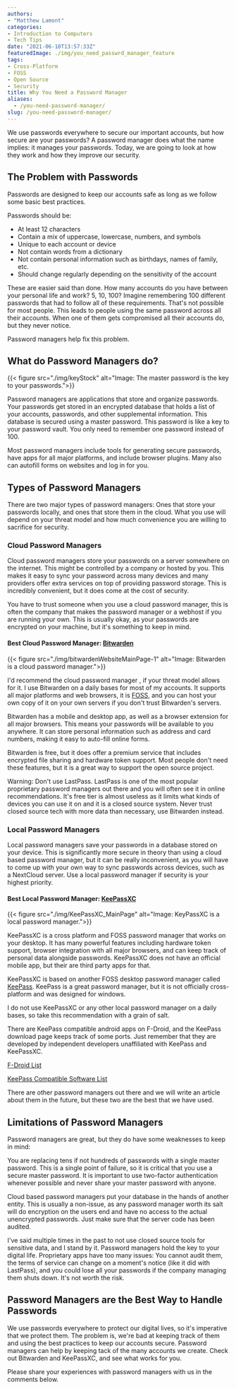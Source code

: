 ```yaml
---
authors: 
- "Matthew Lamont"
categories:
- Introduction to Computers
- Tech Tips
date: "2021-06-10T13:57:33Z"
featuredImage: ./img/you_need_passwrd_manager_feature
tags:
- Cross-Platform
- FOSS
- Open Source
- Security
title: Why You Need a Password Manager
aliases:
  - /you-need-password-manager/
slug: /you-need-password-manager/
---
```


We use passwords everywhere to secure our important accounts, but how secure are your passwords? A password manager does what the name implies: it manages your passwords. Today, we are going to look at how they work and how they improve our security.

## The Problem with Passwords

Passwords are designed to keep our accounts safe as long as we follow some basic best practices.

Passwords should be:

*   At least 12 characters
*   Contain a mix of uppercase, lowercase, numbers, and symbols
*   Unique to each account or device
*   Not contain words from a dictionary
*   Not contain personal information such as birthdays, names of family, etc.
*   Should change regularly depending on the sensitivity of the account

These are easier said than done. How many accounts do you have between your personal life and work? 5, 10, 100? Imagine remembering 100 different passwords that had to follow all of these requirements. That's not possible for most people. This leads to people using the same password across all their accounts. When one of them gets compromised all their accounts do, but they never notice.

Password managers help fix this problem.

## What do Password Managers do?

{{< figure src="./img/keyStock" alt="Image: The master password is the key to your passwords.">}}

Password managers are applications that store and organize passwords. Your passwords get stored in an encrypted database that holds a list of your accounts, passwords, and other supplemental information. This database is secured using a master password. This password is like a key to your password vault. You only need to remember one password instead of 100.

Most password managers include tools for generating secure passwords, have apps for all major platforms, and include browser plugins. Many also can autofill forms on websites and log in for you.

## Types of Password Managers

There are two major types of password managers: Ones that store your passwords locally, and ones that store them in the cloud. What you use will depend on your threat model and how much convenience you are willing to sacrifice for security.

### Cloud Password Managers

Cloud password managers store your passwords on a server somewhere on the internet. This might be controlled by a company or hosted by you. This makes it easy to sync your password across many devices and many providers offer extra services on top of providing password storage. This is incredibly convenient, but it does come at the cost of security.

You have to trust someone when you use a cloud password manager, this is often the company that makes the password manager or a webhost if you are running your own. This is usually okay, as your passwords are encrypted on your machine, but it's something to keep in mind.

#### Best Cloud Password Manager: [Bitwarden](https://bitwarden.com/)

{{< figure src="./img/bitwardenWebsiteMainPage-1" alt="Image: Bitwarden is a cloud password manager.">}}

I'd recommend the cloud password manager , if your threat model allows for it. I use Bitwarden on a daily bases for most of my accounts. It supports all major platforms and web browsers, it is [FOSS](https://www.blog.mattlamont.com/what-is-free-and-open-source-software-foss/), and you can host your own copy of it on your own servers if you don't trust Bitwarden's servers.

Bitwarden has a mobile and desktop app, as well as a browser extension for all major browsers. This means your passwords will be available to you anywhere. It can store personal information such as address and card numbers, making it easy to auto-fill online forms.

Bitwarden is free, but it does offer a premium service that includes encrypted file sharing and hardware token support. Most people don't need these features, but it is a great way to support the open source project.

Warning: Don't use LastPass. LastPass is one of the most popular proprietary password managers out there and you will often see it in online recommendations. It's free tier is almost useless as it limits what kinds of devices you can use it on and it is a closed source system. Never trust closed source tech with more data than necessary, use Bitwarden instead.

### Local Password Managers

Local password managers save your passwords in a database stored on your device. This is significantly more secure in theory than using a cloud based password manager, but it can be really inconvenient, as you will have to come up with your own way to sync passwords across devices, such as a NextCloud server. Use a local password manager if security is your highest priority.

#### Best Local Password Manager: [KeePassXC](https://keepassxc.org/)

{{< figure src="./img/KeePassXC_MainPage" alt="Image: KeyPassXC is a local password manager.">}}

KeePassXC is a cross platform and FOSS password manager that works on your desktop. It has many powerful features including hardware token support, browser integration with all major browsers, and can keep track of personal data alongside passwords. KeePassXC does not have an official mobile app, but their are third party apps for that.

KeePassXC is based on another FOSS desktop password manager called [KeePass](https://keepass.info). KeePass is a great password manager, but it is not officially cross-platform and was designed for windows.

I do not use KeePassXC or any other local password manager on a daily bases, so take this recommendation with a grain of salt.

There are KeePass compatible android apps on F-Droid, and the KeePass download page keeps track of some ports. Just remember that they are developed by independent developers unaffiliated with KeePass and KeePassXC.

[F-Droid List](https://search.f-droid.org/?q=keepass&amp;lang=en)

[KeePass Compatible Software List](https://keepass.info/download.html)

There are other password managers out there and we will write an article about them in the future, but these two are the best that we have used.

## Limitations of Password Managers

Password managers are great, but they do have some weaknesses to keep in mind:

You are replacing tens if not hundreds of passwords with a single master password. This is a single point of failure, so it is critical that you use a secure master password. It is important to use two-factor authentication whenever possible and never share your master password with anyone.

Cloud based password managers put your database in the hands of another entity. This is usually a non-issue, as any password manager worth its salt will do encryption on the users end and have no access to the actual unencrypted passwords. Just make sure that the server code has been audited.

I've said multiple times in the past to not use closed source tools for sensitive data, and I stand by it. Password managers hold the key to your digital life. Proprietary apps have too many issues: You cannot audit them, the terms of service can change on a moment's notice (like it did with LastPass), and you could lose all your passwords if the company managing them shuts down. It's not worth the risk.

## Password Managers are the Best Way to Handle Passwords

We use passwords everywhere to protect our digital lives, so it's imperative that we protect them. The problem is, we're bad at keeping track of them and using the best practices to keep our accounts secure. Password managers can help by keeping tack of the many accounts we create. Check out Bitwarden and KeePassXC, and see what works for you.

Please share your experiences with password managers with us in the comments below. 
